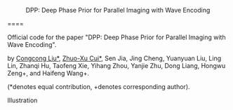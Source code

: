 <p align="center">DPP: Deep Phase Prior for Parallel Imaging with Wave Encoding</p>
====

Official code for the paper "DPP: Deep Phase Prior for Parallel Imaging with Wave Encoding".

by [Congcong Liu\*](https://scholar.google.com/citations?user=jGnxZdsAAAAJ&hl=zh-CN), [Zhuo-Xu Cui\*](https://scholar.google.com/citations?user=QZx0xdgAAAAJ&hl=zh-CN), Sen Jia, Jing Cheng, Yuanyuan Liu, Ling Lin, Zhanqi Hu, Taofeng Xie, Yihang Zhou, Yanjie Zhu, Dong Liang, Hongwu Zeng+, and Haifeng Wang+.

(*denotes equal contribution, +denotes corresponding author).

Illustration




